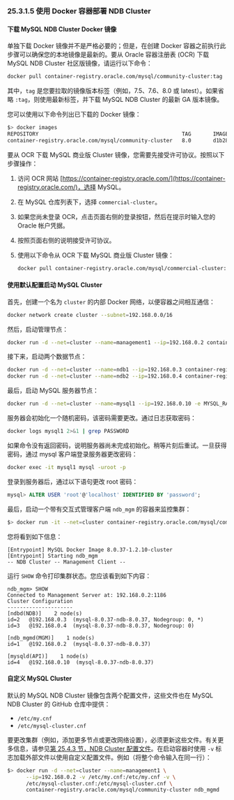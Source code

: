 ### 25.3.1.5 使用 Docker 容器部署 NDB Cluster

#### 下载 MySQL NDB Cluster Docker 镜像

单独下载 Docker 镜像并不是严格必要的；但是，在创建 Docker 容器之前执行此步骤可以确保您的本地镜像是最新的。要从 Oracle 容器注册表 (OCR) 下载 MySQL NDB Cluster 社区版镜像，请运行以下命令：

```sh
docker pull container-registry.oracle.com/mysql/community-cluster:tag
```

其中，`tag` 是您要拉取的镜像版本标签（例如，7.5、7.6、8.0 或 latest）。如果省略 `:tag`，则使用最新标签，并下载 MySQL NDB Cluster 的最新 GA 版本镜像。

您可以使用以下命令列出已下载的 Docker 镜像：

```sh
$> docker images
REPOSITORY                                              TAG       IMAGE ID       CREATED        SIZE
container-registry.oracle.com/mysql/community-cluster   8.0       d1b28e457ac5   5 weeks ago    636MB
```

要从 OCR 下载 MySQL 商业版 Cluster 镜像，您需要先接受许可协议。按照以下步骤操作：

1. 访问 OCR 网站 [https://container-registry.oracle.com/](https://container-registry.oracle.com/)，选择 MySQL。
2. 在 MySQL 仓库列表下，选择 `commercial-cluster`。
3. 如果您尚未登录 OCR，点击页面右侧的登录按钮，然后在提示时输入您的 Oracle 帐户凭据。
4. 按照页面右侧的说明接受许可协议。
5. 使用以下命令从 OCR 下载 MySQL 商业版 Cluster 镜像：

    ```sh
    docker pull container-registry.oracle.com/mysql/commercial-cluster:tag
    ```

#### 使用默认配置启动 MySQL Cluster

首先，创建一个名为 `cluster` 的内部 Docker 网络，以便容器之间相互通信：

```sh
docker network create cluster --subnet=192.168.0.0/16
```

然后，启动管理节点：

```sh
docker run -d --net=cluster --name=management1 --ip=192.168.0.2 container-registry.oracle.com/mysql/community-cluster ndb_mgmd
```

接下来，启动两个数据节点：

```sh
docker run -d --net=cluster --name=ndb1 --ip=192.168.0.3 container-registry.oracle.com/mysql/community-cluster ndbd
docker run -d --net=cluster --name=ndb2 --ip=192.168.0.4 container-registry.oracle.com/mysql/community-cluster ndbd
```

最后，启动 MySQL 服务器节点：

```sh
docker run -d --net=cluster --name=mysql1 --ip=192.168.0.10 -e MYSQL_RANDOM_ROOT_PASSWORD=true container-registry.oracle.com/mysql/community-cluster mysqld
```

服务器会初始化一个随机密码，该密码需要更改。通过日志获取密码：

```sh
docker logs mysql1 2>&1 | grep PASSWORD
```

如果命令没有返回密码，说明服务器尚未完成初始化。稍等片刻后重试。一旦获得密码，通过 mysql 客户端登录服务器更改密码：

```sh
docker exec -it mysql1 mysql -uroot -p
```

登录到服务器后，通过以下语句更改 root 密码：

```sql
mysql> ALTER USER 'root'@'localhost' IDENTIFIED BY 'password';
```

最后，启动一个带有交互式管理客户端 `ndb_mgm` 的容器来监控集群：

```sh
$> docker run -it --net=cluster container-registry.oracle.com/mysql/community-cluster ndb_mgm
```

您将看到如下信息：

```plaintext
[Entrypoint] MySQL Docker Image 8.0.37-1.2.10-cluster
[Entrypoint] Starting ndb_mgm
-- NDB Cluster -- Management Client --
```

运行 `SHOW` 命令打印集群状态。您应该看到如下内容：

```plaintext
ndb_mgm> SHOW
Connected to Management Server at: 192.168.0.2:1186
Cluster Configuration
---------------------
[ndbd(NDB)]    2 node(s)
id=2   @192.168.0.3  (mysql-8.0.37-ndb-8.0.37, Nodegroup: 0, *)
id=3   @192.168.0.4  (mysql-8.0.37-ndb-8.0.37, Nodegroup: 0)

[ndb_mgmd(MGM)]    1 node(s)
id=1   @192.168.0.2  (mysql-8.0.37-ndb-8.0.37)

[mysqld(API)]    1 node(s)
id=4   @192.168.0.10  (mysql-8.0.37-ndb-8.0.37)
```

#### 自定义 MySQL Cluster

默认的 MySQL NDB Cluster 镜像包含两个配置文件，这些文件也在 MySQL NDB Cluster 的 GitHub 仓库中提供：

- `/etc/my.cnf`
- `/etc/mysql-cluster.cnf`

要更改集群（例如，添加更多节点或更改网络设置），必须更新这些文件。有关更多信息，请参见[第 25.4.3 节，NDB Cluster 配置文件](../ndb-cluster-configuration-files.html)。在启动容器时使用 `-v` 标志加载外部文件以使用自定义配置文件。例如（将整个命令输入在同一行）：

```sh
$> docker run -d --net=cluster --name=management1 \
      --ip=192.168.0.2 -v /etc/my.cnf:/etc/my.cnf -v \
      /etc/mysql-cluster.cnf:/etc/mysql-cluster.cnf \
      container-registry.oracle.com/mysql/community-cluster ndb_mgmd
```